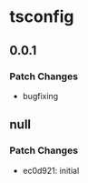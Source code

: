 # tsconfig

## 0.0.1

### Patch Changes

- bugfixing

## null

### Patch Changes

- ec0d921: initial
